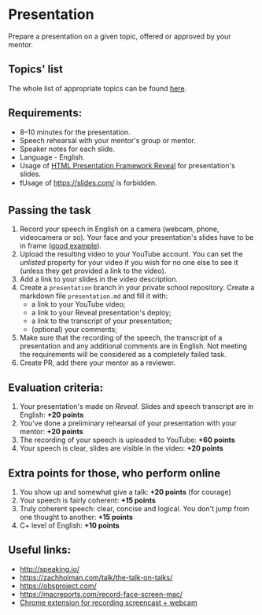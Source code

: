 # Presentation
Prepare a presentation on a given topic, offered or approved by your mentor.

## Topics' list
The whole list of appropriate topics can be found [here](presentation-topics.md).

## Requirements:
* 8–10 minutes for the presentation.
* Speech rehearsal with your mentor's group or mentor.
* Speaker notes for each slide.
* Language - English.
* Usage of [HTML Presentation Framework Reveal](https://github.com/hakimel/reveal.js/) for presentation's slides.  
* ❗Usage of https://slides.com/ is forbidden.

## Passing the task
  1. Record your speech in English on a camera (webcam, phone, videocamera or so). Your face and your presentation's slides have to be in frame ([good example](https://www.youtube.com/watch?v=JezLAu4751Y&feature=youtu.be)).
  2. Upload the resulting video to your YouTube account. You can set the *unlisted* property for your video if you wish for no one else to see it (unless they get provided a link to the video).
  3. Add a link to your slides in the video description.
  4. Create a `presentation` branch in your private school repository. Create a markdown file `presentation.md` and fill it with:  
     - a link to your YouTube video;
     - a link to your Reveal presentation's deploy;
     - a link to the transcript of your presentation;
     - (optional) your comments;  
  5. Make sure that the recording of the speech, the transcript of a presentation and any additional comments are in English. Not meeting the requirements will be considered as a completely failed task.
  6. Create PR, add there your mentor as a reviewer.


## Evaluation criteria:
  1. Your presentation's made on *Reveal*. Slides and speech transcript are in English: **+20 points**
  2. You've done a preliminary rehearsal of your presentation with your mentor: **+20 points**
  3. The recording of your speech is uploaded to YouTube: **+60 points**
  4. Your speech is clear, slides are visible in the video: **+20 points**

## Extra points for those, who perform online
  1. You show up and somewhat give a talk: **+20 points** (for courage)
  2. Your speech is fairly coherent: **+15 points**
  3. Truly coherent speech: clear, concise and logical. You don't jump from one thought to another: **+15 points**
  4. C+ level of English: **+10 points**

## Useful links:
* http://speaking.io/
* https://zachholman.com/talk/the-talk-on-talks/
* https://obsproject.com/
* https://macreports.com/record-face-screen-mac/
* [Chrome extension for recording screencast + webcam](https://chrome.google.com/webstore/detail/loom-for-chrome/liecbddmkiiihnedobmlmillhodjkdmb)